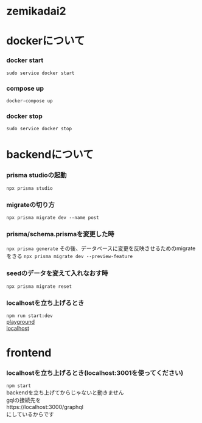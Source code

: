 # zemikadai2

# dockerについて

### docker start
```sudo service docker start```

### compose up
```docker-compose up```

### docker stop
```sudo service docker stop```

# backendについて

### prisma studioの起動
```npx prisma studio```

### migrateの切り方
```npx prisma migrate dev --name post```

### prisma/schema.prismaを変更した時
```npx prisma generate```
その後、データベースに変更を反映させるためのmigrateをきる
```npx prisma migrate dev --preview-feature```

### seedのデータを変えて入れなおす時
```npx prisma migrate reset```

### localhostを立ち上げるとき
```npm run start:dev```<br>
[playground](http://localhost:3000/graphql)<br>
[localhost](http://localhost:3000)<br>

# frontend

### localhostを立ち上げるとき(localhost:3001を使ってください)
```npm start```<br>
backendを立ち上げてからじゃないと動きません<br>
gqlの接続先を<br>
https://localhost:3000/graphql<br>
にしているからです

